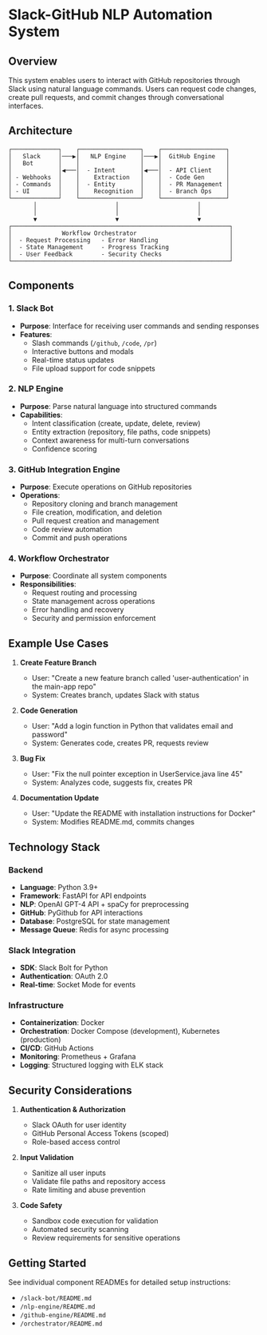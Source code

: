 # Slack-GitHub NLP Automation System

## Overview
This system enables users to interact with GitHub repositories through Slack using natural language commands. Users can request code changes, create pull requests, and commit changes through conversational interfaces.

## Architecture

```
┌─────────────┐    ┌─────────────────┐    ┌──────────────────┐
│   Slack     │───▶│   NLP Engine    │───▶│  GitHub Engine   │
│   Bot       │    │                 │    │                  │
│             │◀───│  - Intent       │◀───│  - API Client    │
│ - Webhooks  │    │    Extraction   │    │  - Code Gen      │
│ - Commands  │    │  - Entity       │    │  - PR Management │
│ - UI        │    │    Recognition  │    │  - Branch Ops    │
└─────────────┘    └─────────────────┘    └──────────────────┘
       │                      │                      │
       │                      │                      │
       ▼                      ▼                      ▼
┌─────────────────────────────────────────────────────────────┐
│              Workflow Orchestrator                          │
│  - Request Processing   - Error Handling                    │
│  - State Management     - Progress Tracking                 │
│  - User Feedback        - Security Checks                   │
└─────────────────────────────────────────────────────────────┘
```

## Components

### 1. Slack Bot
- **Purpose**: Interface for receiving user commands and sending responses
- **Features**:
  - Slash commands (`/github`, `/code`, `/pr`)
  - Interactive buttons and modals
  - Real-time status updates
  - File upload support for code snippets

### 2. NLP Engine
- **Purpose**: Parse natural language into structured commands
- **Capabilities**:
  - Intent classification (create, update, delete, review)
  - Entity extraction (repository, file paths, code snippets)
  - Context awareness for multi-turn conversations
  - Confidence scoring

### 3. GitHub Integration Engine
- **Purpose**: Execute operations on GitHub repositories
- **Operations**:
  - Repository cloning and branch management
  - File creation, modification, and deletion
  - Pull request creation and management
  - Code review automation
  - Commit and push operations

### 4. Workflow Orchestrator
- **Purpose**: Coordinate all system components
- **Responsibilities**:
  - Request routing and processing
  - State management across operations
  - Error handling and recovery
  - Security and permission enforcement

## Example Use Cases

1. **Create Feature Branch**
   - User: "Create a new feature branch called 'user-authentication' in the main-app repo"
   - System: Creates branch, updates Slack with status

2. **Code Generation**
   - User: "Add a login function in Python that validates email and password"
   - System: Generates code, creates PR, requests review

3. **Bug Fix**
   - User: "Fix the null pointer exception in UserService.java line 45"
   - System: Analyzes code, suggests fix, creates PR

4. **Documentation Update**
   - User: "Update the README with installation instructions for Docker"
   - System: Modifies README.md, commits changes

## Technology Stack

### Backend
- **Language**: Python 3.9+
- **Framework**: FastAPI for API endpoints
- **NLP**: OpenAI GPT-4 API + spaCy for preprocessing
- **GitHub**: PyGithub for API interactions
- **Database**: PostgreSQL for state management
- **Message Queue**: Redis for async processing

### Slack Integration
- **SDK**: Slack Bolt for Python
- **Authentication**: OAuth 2.0
- **Real-time**: Socket Mode for events

### Infrastructure
- **Containerization**: Docker
- **Orchestration**: Docker Compose (development), Kubernetes (production)
- **CI/CD**: GitHub Actions
- **Monitoring**: Prometheus + Grafana
- **Logging**: Structured logging with ELK stack

## Security Considerations

1. **Authentication & Authorization**
   - Slack OAuth for user identity
   - GitHub Personal Access Tokens (scoped)
   - Role-based access control

2. **Input Validation**
   - Sanitize all user inputs
   - Validate file paths and repository access
   - Rate limiting and abuse prevention

3. **Code Safety**
   - Sandbox code execution for validation
   - Automated security scanning
   - Review requirements for sensitive operations

## Getting Started

See individual component READMEs for detailed setup instructions:
- `/slack-bot/README.md`
- `/nlp-engine/README.md`
- `/github-engine/README.md`
- `/orchestrator/README.md`
